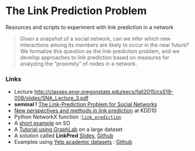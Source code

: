 # The Link Prediction Problem

Resources and scripts to experiment with link prediction in a network 

> Given a snapshot of a social network, can we infer which new interactions among its members are likely to occur in the near future? We formalize this question as the link-prediction problem, and we develop approaches to link prediction based on measures for analyzing the “proximity” of nodes in a network.

### Links 

* Lecture http://classes.engr.oregonstate.edu/eecs/fall2015/cs519-008/slides/SNA_Lecture_3.pdf
* **seminal !** [The Link-Prediction Problem for Social Networks](http://cs.carleton.edu/faculty/dlibenno/papers/link-prediction/link.pdf)
* [New perspectives and methods in link prediction](https://www3.nd.edu/~dial/publications/lichtenwalter2010new.pdf) at KDD10
* Python NetworkX function :[```link_prediction``` ](https://networkx.github.io/documentation/development/reference/algorithms.link_prediction.html)
* A [short example](http://stackoverflow.com/questions/27462803/python-networkx-link-prediction-with-adamic-adar-index) on SO
* A [Tutorial using GraphLab](https://dato.com/learn/gallery/notebooks/link_prediction.html) on a large dataset
* A solution called **LinkPred** [Slides](http://www.slideshare.net/RafG/link-prediction-with-the-linkpred-tool), [Github](https://github.com/rafguns/linkpred)
* Examples using [Yelp academic datasets](https://github.com/Yelp/dataset-examples) : [Github](https://github.com/clarkkev/bipartite-link-prediction)
